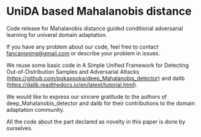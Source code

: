 # UniDA based Mahalanobis distance
Code release for Mahalanobis distance guided conditional adversarial learning for univeral domain adaptation.

If you have any problem about our code, feel free to contact fancangning@gmail.com or describe your problem in issues.

We reuse some basic code in A Simple Unified Framework for Detecting Out-of-Distribution Samples and Adversarial Attacks (https://github.com/pokaxpoka/deep_Mahalanobis_detector) and dalib (https://dalib.readthedocs.io/en/latest/tutorial.html). 

We would like to express our sincere gratitude to the authors of deep_Mahalanobis_detector and dalib for their contributions to the domain adaptation community.

All the code about the part declared as novelty in this paper is done by ourselves.
